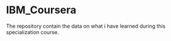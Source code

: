 # IBM_Coursera
The repository contain the data on what i have learned during this specialization course.
